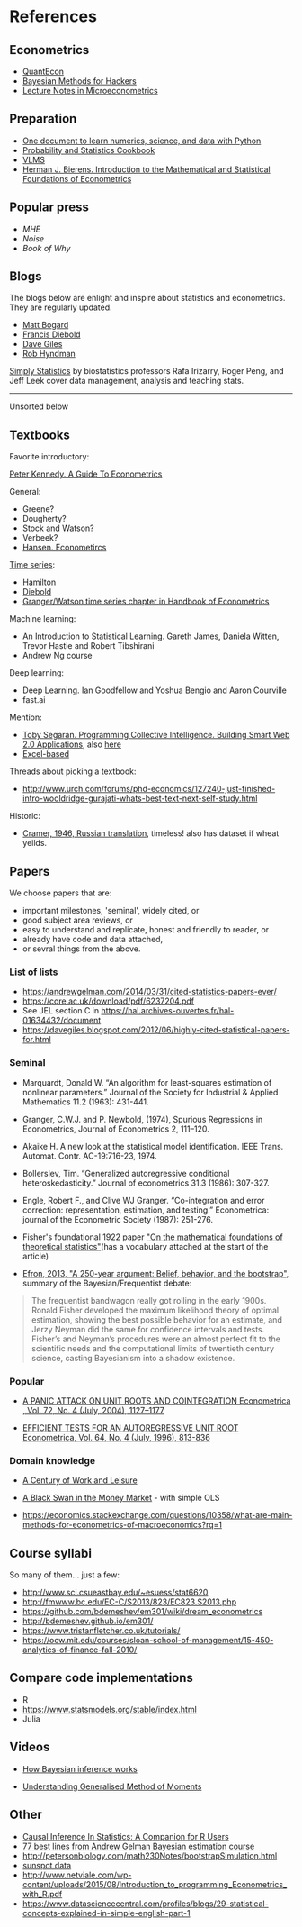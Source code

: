 References
==========

## Econometrics 

- [QuantEcon](https://quantecon.org/)
- [Bayesian Methods for Hackers](http://camdavidsonpilon.github.io/Probabilistic-Programming-and-Bayesian-Methods-for-Hackers/)
- [Lecture Notes in Microeconometrics](https://www.schmidheiny.name/teaching/shortguides.htm)

## Preparation

- [One document to learn numerics, science, and data with Python](http://www.scipy-lectures.org)
- [Probability and Statistics Cookbook](http://pages.cs.wisc.edu/~tdw/files/cookbook-en.pdf)
- [VLMS](http://vmls-book.stanford.edu)
- [Herman J. Bierens. Introduction to the Mathematical and Statistical Foundations of Econometrics](https://bit.ly/2zWyyff)

## Popular press

- _MHE_
- _Noise_ 
- _Book of Why_

## Blogs 

The  blogs below are enlight and inspire about statistics and econometrics. They are regularly updated. 

- [Matt Bogard](http://econometricsense.blogspot.com/)
- [Francis Diebold](https://fxdiebold.blogspot.com/)
- [Dave Giles](https://davegiles.blogspot.com/)
- [Rob Hyndman](https://robjhyndman.com/)

[Simply Statistics](https://simplystatistics.org/) by biostatistics 
professors Rafa Irizarry, Roger Peng, and Jeff Leek cover data management, 
analysis and teaching stats.


--------

Unsorted below 

## Textbooks

Favorite introductory: 

[Peter Kennedy. A Guide To Econometrics](https://scholar.google.com/scholar?cluster=16057448950849214316&hl=en&as_sdt=0,5&sciodt=0,5)


General:  
 - Greene? 
 - Dougherty?
 - Stock and Watson? 
 - Verbeek?
- [Hansen. Econometircs](https://www.ssc.wisc.edu/~bhansen/econometrics/Econometrics.pdf) 

[Time series](https://scholar.google.com/scholar?q=related:3Mhz3KVE8GcJ:scholar.google.com/&scioq=&hl=en&as_sdt=0,5):  
 - [Hamilton](https://scholar.google.com/scholar?cluster=7489561659476003036&hl=en&as_sdt=0,5)  
 - [Diebold](https://www.sas.upenn.edu/~fdiebold/Teaching706/TimeSeriesEconometrics.pdf)  
 - [Granger/Watson time series chapter in Handbook of Econometrics](https://www.sciencedirect.com/science/article/pii/S1573441284020092) 

Machine learning:  
  - An Introduction to Statistical Learning. Gareth James, Daniela Witten, Trevor Hastie and Robert Tibshirani 
  - Andrew Ng course 

Deep learning:  
  - Deep Learning. Ian Goodfellow and Yoshua Bengio and Aaron Courville 
  - fast.ai 

Mention:

- [Toby Segaran. Programming Collective Intelligence. Building Smart Web 2.0 Applications](http://cds.cern.ch/record/1320136/files/9780596529321_TOC.pdf), also [here](http://axon.cs.byu.edu/~martinez/classes/778/Papers/GP.pdf)
- [Excel-based](http://www3.wabash.edu/econometrics/index.htm)

Threads about picking a textbook:
- http://www.urch.com/forums/phd-economics/127240-just-finished-intro-wooldridge-gurajati-whats-best-text-next-self-study.html


Historic: 

- [Cramer, 1946, Russian translation](http://cyber.sibsutis.ru:82/Monarev/docs/nauka/MV_Probability/MVsa_Statistics%20and%20applications/0417.Kramer-Matem_Metodi_Statistiki.pdf), timeless! also has dataset if wheat yeilds.



Papers
------

We choose papers that are:

- important milestones, 'seminal', widely cited, or
- good subject area reviews, or
- easy to understand and replicate, honest and friendly to reader, or
- already have code and data attached,
- or sevral things from the above. 

### List of lists

- https://andrewgelman.com/2014/03/31/cited-statistics-papers-ever/ 
- https://core.ac.uk/download/pdf/6237204.pdf
- See JEL section C in https://hal.archives-ouvertes.fr/hal-01634432/document
- https://davegiles.blogspot.com/2012/06/highly-cited-statistical-papers-for.html


### Seminal

- Marquardt, Donald W. “An algorithm for least-squares estimation of nonlinear parameters.” Journal of the Society for Industrial & Applied Mathematics 11.2 (1963): 431-441.

- Granger, C.W.J. and P. Newbold, (1974), Spurious Regressions in Econometrics, Journal of Econometrics 2, 111–120.

- Akaike  H.  A  new  look  at  the  statistical  model  identification.  IEEE  Trans.  Automat.  Contr. AC-19:716-23,  1974.

- Bollerslev, Tim. “Generalized autoregressive conditional heteroskedasticity.” Journal of econometrics 31.3 (1986): 307-327.

- Engle, Robert F., and Clive WJ Granger. “Co-integration and error correction: representation, estimation, and testing.” Econometrica: journal of the Econometric Society (1987): 251-276.


- Fisher's foundational 1922 paper ["On the mathematical foundations of theoretical statistics"](http://l.academicdirect.org/Horticulture/GAs/Refs/Fisher_1922_Estimation.pdf)(has a vocabulary attached at the start of the article)

- [Efron, 2013, "A 250-year argument: Belief, behavior, and the bootstrap"](http://citeseerx.ist.psu.edu/viewdoc/download?doi=10.1.1.306.4592&rep=rep1&type=pdf), summary of the Bayesian/Frequentist debate:

> The frequentist bandwagon really got rolling in the early 1900s. Ronald Fisher developed the maximum likelihood theory of optimal estimation, showing the best possible behavior for an estimate, and Jerzy Neyman did the same for confidence intervals and tests. Fisher’s and Neyman’s procedures were an almost perfect fit to the scientific needs and the computational limits of twentieth century science, casting Bayesianism into a shadow existence.


### Popular

- [A PANIC ATTACK ON UNIT ROOTS AND COINTEGRATION Econometrica , Vol. 72, No. 4 (July, 2004), 1127–1177](http://www.columbia.edu/~jb3064/papers/2004_A_panic_attack_on_unit_roots_and_cointegration.pdf)


- [EFFICIENT TESTS FOR AN AUTOREGRESSIVE UNIT ROOT Econometrica, Vol. 64, No. 4 (July, 1996), 813-836](https://scholar.harvard.edu/files/stock/files/efficient_tests_for_an_autoregressive_unit_root.pdf)

### Domain knowledge

- [A Century of Work and Leisure](https://www.aeaweb.org/articles?id=10.1257/mac.1.2.189)

- [A Black Swan in the Money Market](https://www.nber.org/papers/w13943) - with simple OLS

- https://economics.stackexchange.com/questions/10358/what-are-main-methods-for-econometrics-of-macroeconomics?rq=1



Course syllabi
--------------

So many of them... just a few: 

- http://www.sci.csueastbay.edu/~esuess/stat6620
- http://fmwww.bc.edu/EC-C/S2013/823/EC823.S2013.php
- https://github.com/bdemeshev/em301/wiki/dream_econometrics
- http://bdemeshev.github.io/em301/
- https://www.tristanfletcher.co.uk/tutorials/
- https://ocw.mit.edu/courses/sloan-school-of-management/15-450-analytics-of-finance-fall-2010/


Compare code implementations
----------------------------
- R
- https://www.statsmodels.org/stable/index.html
- Julia

Videos
------

- [How Bayesian inference works](https://www.analyticbridge.datasciencecentral.com/profiles/blogs/how-bayesian-inference-works-tutorial)

- [Understanding Generalised Method of Moments](https://t.co/dKNP3c5jeL)

Other
-----

- [Causal Inference In Statistics: A Companion for R Users](http://dagitty.net/primer)
- [77 best lines from Andrew Gelman Bayesian estimation course](http://www.stat.columbia.edu/~gelman/book/)
- http://petersonbiology.com/math230Notes/bootstrapSimulation.html
- [sunspot data](https://core.ac.uk/download/pdf/82474924.pdf)
- http://www.netviale.com/wp-content/uploads/2015/08/Introduction_to_programming_Econometrics_with_R.pdf
- https://www.datasciencecentral.com/profiles/blogs/29-statistical-concepts-explained-in-simple-english-part-1
